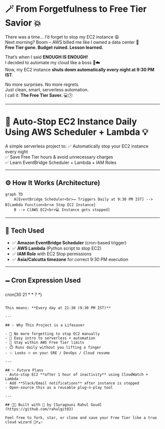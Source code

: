 # 🪄 From Forgetfulness to Free Tier Savior 💥

There was a time… I’d forget to stop my EC2 instance 😩  
Next morning? Boom – AWS billed me like I owned a data center 💸  
**Free Tier gone. Budget ruined. Lesson learned.**

That’s when I said **ENOUGH IS ENOUGH!**  
I decided to automate my cloud like a boss 🤖☁️  
Now, my EC2 instance **shuts down automatically every night at 9:30 PM IST**.

No more surprises. No more regrets.  
Just clean, smart, serverless automation.  
I call it: **The Free Tier Saver.** 💻🕒

---

# 💸 Auto-Stop EC2 Instance Daily Using AWS Scheduler + Lambda 💡

A simple serverless project to:
✅ Automatically stop your EC2 instance every night  
✅ Save Free Tier hours & avoid unnecessary charges  
✅ Learn EventBridge Scheduler + Lambda + IAM Roles

---

## ⚙️ How It Works (Architecture)

```mermaid
graph TD
    A[EventBridge Scheduler<br>🗕️ Triggers Daily at 9:30 PM IST] --> B[Lambda Function<br>🔚 Stop EC2 Instance]
    B --> C[AWS EC2<br>💻 Instance gets stopped]
```

---

## 🧠 Tech Used
- ✅ **Amazon EventBridge Scheduler** (cron-based trigger)
- ✅ **AWS Lambda** (Python script to stop EC2)
- ✅ **IAM Role** with EC2 Stop permissions
- ✅ **Asia/Calcutta timezone** for correct 9:30 PM execution

---

## 🗕️ Cron Expression Used


cron(30 21 * * ? *)
```

This means: **Every day at 21:30 (9:30 PM IST)**

---

## 💡 Why This Project is a Lifesaver

- 🙈 No more forgetting to stop EC2 manually  
- 🧠 Easy intro to serverless + automation  
- 💸 Stay within AWS Free Tier limits  
- ⏱️ Runs daily without you lifting a finger  
- 💥 Looks 🔥 on your SRE / DevOps / Cloud resume

---

## ✨ Future Plans
- Auto-stop EC2 **after 1 hour of inactivity** using CloudWatch + Lambda
- Add **Slack/Email notifications** after instance is stopped
- Open-source this as a reusable plug-n-play tool

---

## 🧑‍💻 Built with 💙 by [Suragouni Rahul Goud](https://github.com/rahulgit03)

Feel free to fork, star, or clone and save your Free Tier like a true cloud wizard 🧙‍♂️☁️✨


